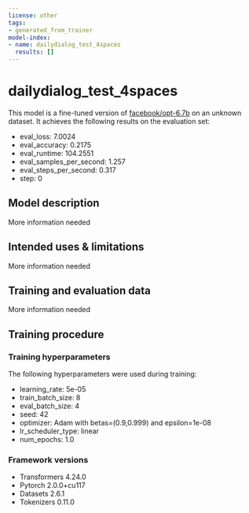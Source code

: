 ```yaml
---
license: other
tags:
- generated_from_trainer
model-index:
- name: dailydialog_test_4spaces
  results: []
---
```


<!-- This model card has been generated automatically according to the information the Trainer had access to. You
should probably proofread and complete it, then remove this comment. -->

# dailydialog_test_4spaces

This model is a fine-tuned version of [facebook/opt-6.7b](https://huggingface.co/facebook/opt-6.7b) on an unknown dataset.
It achieves the following results on the evaluation set:
- eval_loss: 7.0024
- eval_accuracy: 0.2175
- eval_runtime: 104.2551
- eval_samples_per_second: 1.257
- eval_steps_per_second: 0.317
- step: 0

## Model description

More information needed

## Intended uses & limitations

More information needed

## Training and evaluation data

More information needed

## Training procedure

### Training hyperparameters

The following hyperparameters were used during training:
- learning_rate: 5e-05
- train_batch_size: 8
- eval_batch_size: 4
- seed: 42
- optimizer: Adam with betas=(0.9,0.999) and epsilon=1e-08
- lr_scheduler_type: linear
- num_epochs: 1.0

### Framework versions

- Transformers 4.24.0
- Pytorch 2.0.0+cu117
- Datasets 2.6.1
- Tokenizers 0.11.0
